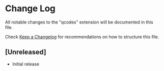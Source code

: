 # Change Log

All notable changes to the "qcodes" extension will be documented in this file.

Check [Keep a Changelog](http://keepachangelog.com/) for recommendations on how to structure this file.

## [Unreleased]

- Initial release